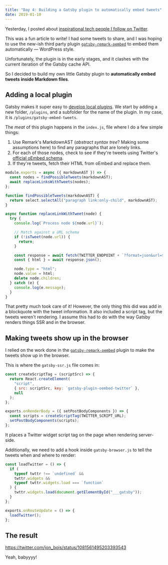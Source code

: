 ```yaml
---
title: "Day 4: Building a Gatsby plugin to automatically embed tweets"
date: 2019-01-10
---
```


Yesterday, I posted about [inspirational tech people I follow on Twitter](/003-inspirational-tech-people-on-twitter/).

This was a fun article to write! I had some tweets to share, and I was hoping to use the new-ish third party plugin [`gatsby-remark-oembed`](https://github.com/raae/gatsby-remark-oembed) to embed them automatically — WordPress style.

Unfortunately, the plugin is in the early stages, and it clashes with the current iteration of the Gatsby cache API.

So I decided to build my own little Gatsby plugin to **automatically embed tweets inside Markdown files**.

## Adding a local plugin

Gatsby makes it super easy to [develop local plugins](https://www.gatsbyjs.org/docs/plugin-authoring/#local-plugins). We start by adding a new folder, `/plugins`, and a subfolder for the name of the plugin. In my case, it is `/plugins/gatsby-embed-tweets`.

The _meat_ of this plugin happens in the `index.js`, file where I do a few simple things:

1. Use Remark's MarkdownAST (_abstract syntax tree_? Making some assumptions here) to find any paragraphs that are lonely links.
1. For each of those nodes, check to see if they're tweets using Twitter's [official oEmbed schema](https://oembed.com/providers.json).
1. If they're tweets, fetch their HTML from oEmbed and replace them.

```js
module.exports = async ({ markdownAST }) => {
  const nodes = findPossibleTweets(markdownAST);
  await replaceLinksWithTweets(nodes);
};

function findPossibleTweets(markdownAST) {
  return select.selectAll("paragraph link:only-child", markdownAST);
}

async function replaceLinkWithTweet(node) {
  try {
    console.log(`Process node ${node.url}`);

    // Match against a URL schema
    if (!isTweet(node.url)) {
      return;
    }

    const response = await fetch(TWITTER_ENDPOINT + `?format=json&url=${node.url}`);
    const { html } = await response.json();

    node.type = "html";
    node.value = html;
    delete node.children;
  } catch (e) {
    console.log(e.message);
  }
}
```

That pretty much took care of it! However, the only thing this did was add in a blockquote with the tweet information. It also included a script tag, but the tweets weren't rendering. I assume this had to do with the way Gatsby renders things SSR and in the browser.

## Making tweets show up in the browser

I relied on the work done in the [`gatsby-remark-oembed`](https://github.com/raae/gatsby-remark-oembed) plugin to make the tweets show up in the browser.

This is where the `gatsby-ssr.js` file comes in:

```js
const createScriptTag = (scriptSrc) => {
  return React.createElement(
    "script",
    { src: scriptSrc, key: `gatsby-plugin-oembed-twitter` },
    null
  );
};

exports.onRenderBody = ({ setPostBodyComponents }) => {
  const scripts = createScriptTag(TWITTER_SCRIPT_URL);
  setPostBodyComponents(scripts);
};
```

It places a Twitter widget script tag on the page when rendering server-side.

Additionally, we need to add a hook inside `gatsby-browser.js` to tell the tweets when and where to render:

```js
const loadTwitter = () => {
  if (
    typeof twttr !== `undefined` &&
    twttr.widgets &&
    typeof twttr.widgets.load === `function`
  ) {
    twttr.widgets.load(document.getElementById("___gatsby"));
  }
};

exports.onRouteUpdate = () => {
  loadTwitter();
};
```

## The result

https://twitter.com/jon_bois/status/1081561495203393543

Yeah, babyyyy!
